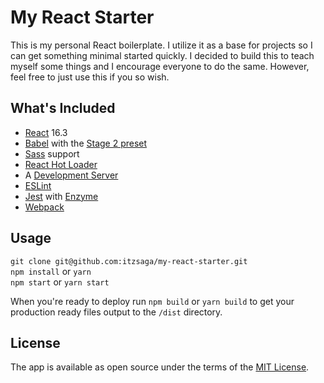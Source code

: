 # My React Starter

This is my personal React boilerplate. I utilize it as a base for projects so I can get something minimal started quickly. I decided to build this to teach myself some things and I encourage everyone to do the same. However, feel free to just use this if you so wish.

## What's Included

- [React](https://reactjs.org/) 16.3
- [Babel](https://babeljs.io/) with the [Stage 2 preset](https://babeljs.io/docs/plugins/preset-stage-2/)
- [Sass](http://sass-lang.com/) support
- [React Hot Loader](https://github.com/gaearon/react-hot-loader)
- A [Development Server](https://github.com/webpack/webpack-dev-server)
- [ESLint](https://eslint.org/)
- [Jest](https://facebook.github.io/jest/) with [Enzyme](http://airbnb.io/enzyme/)
- [Webpack](https://webpack.js.org/)


## Usage
`git clone git@github.com:itzsaga/my-react-starter.git`  
`npm install` or `yarn`  
`npm start` or `yarn start`

When you're ready to deploy run `npm build` or `yarn build` to get your production ready files output to the `/dist` directory.

## License

The app is available as open source under the terms of the [MIT License](https://github.com/itzsaga/my-react-starter/blob/master/LICENSE).
